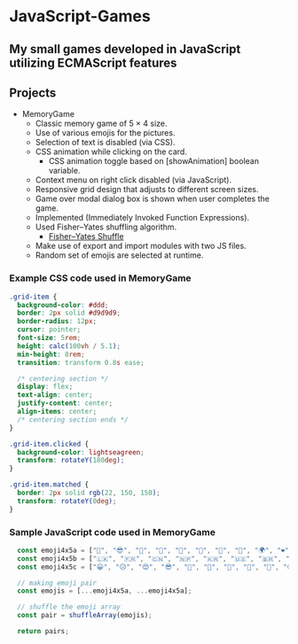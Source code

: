 # JavaScript-Games
My small games developed in JavaScript utilizing ECMAScript features
----
## Projects
- MemoryGame
    - Classic memory game of 5 × 4 size.
    - Use of various emojis for the pictures.
    - Selection of text is disabled (via CSS).
    - CSS animation while clicking on the card.
      - CSS animation toggle based on [showAnimation] boolean variable.
    - Context menu on right click disabled (via JavaScript).
    - Responsive grid design that adjusts to different screen sizes.
    - Game over modal dialog box is shown when user completes the game.
    - Implemented (Immediately Invoked Function Expressions).
    - Used Fisher–Yates shuffling algorithm.
      - [Fisher–Yates Shuffle](https://bost.ocks.org/mike/shuffle/)
    - Make use of export and import modules with two JS files.
    - Random set of emojis are selected at runtime.

### Example CSS code used in MemoryGame
```css
.grid-item {
  background-color: #ddd;
  border: 2px solid #d9d9d9;
  border-radius: 12px;
  cursor: pointer;
  font-size: 5rem;
  height: calc(100vh / 5.1);
  min-height: 8rem;
  transition: transform 0.8s ease;

  /* centering section */
  display: flex;
  text-align: center;
  justify-content: center;
  align-items: center;
  /* centering section ends */
}

.grid-item.clicked {
  background-color: lightseagreen;
  transform: rotateY(180deg);
}

.grid-item.matched {
  border: 2px solid rgb(22, 150, 150);
  transform: rotateY(0deg);
}
```
### Sample JavaScript code used in MemoryGame
```javascript
  const emoji4x5a = ["🐶", "😎", "🐼", "🍁", "🤖", "👻", "🚀", "🦄", "🌍", "❤️"];
  const emoji4x5b = ["🇱🇰", "🇫🇷", "🇨🇳", "🇳🇵", "🇰🇷", "🇺🇸", "🇧🇷", "🇵🇰", "🇮🇳", "🇵🇹"];
  const emoji4x5c = ["😀", "😥", "😍", "😎", "🤔", "🥶", "🤯", "🥺", "🤑", "😡"];

  // making emoji pair
  const emojis = [...emoji4x5a, ...emoji4x5a];

  // shuffle the emoji array
  const pair = shuffleArray(emojis);

  return pairs;
  ```
